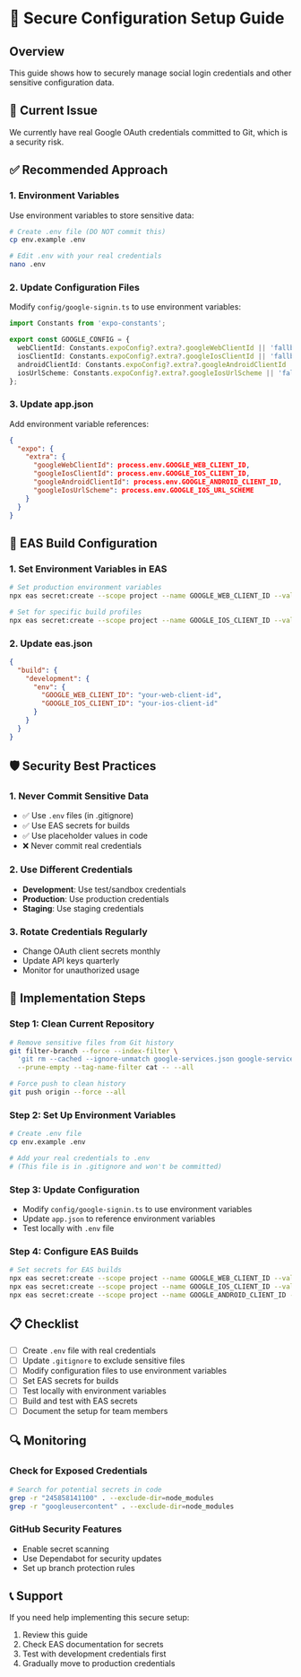 # 🔐 Secure Configuration Setup Guide

## Overview
This guide shows how to securely manage social login credentials and other sensitive configuration data.

## 🚨 Current Issue
We currently have real Google OAuth credentials committed to Git, which is a security risk.

## ✅ Recommended Approach

### 1. Environment Variables
Use environment variables to store sensitive data:

```bash
# Create .env file (DO NOT commit this)
cp env.example .env

# Edit .env with your real credentials
nano .env
```

### 2. Update Configuration Files
Modify `config/google-signin.ts` to use environment variables:

```typescript
import Constants from 'expo-constants';

export const GOOGLE_CONFIG = {
  webClientId: Constants.expoConfig?.extra?.googleWebClientId || 'fallback-id',
  iosClientId: Constants.expoConfig?.extra?.googleIosClientId || 'fallback-id',
  androidClientId: Constants.expoConfig?.extra?.googleAndroidClientId || 'fallback-id',
  iosUrlScheme: Constants.expoConfig?.extra?.googleIosUrlScheme || 'fallback-scheme',
};
```

### 3. Update app.json
Add environment variable references:

```json
{
  "expo": {
    "extra": {
      "googleWebClientId": process.env.GOOGLE_WEB_CLIENT_ID,
      "googleIosClientId": process.env.GOOGLE_IOS_CLIENT_ID,
      "googleAndroidClientId": process.env.GOOGLE_ANDROID_CLIENT_ID,
      "googleIosUrlScheme": process.env.GOOGLE_IOS_URL_SCHEME
    }
  }
}
```

## 🔧 EAS Build Configuration

### 1. Set Environment Variables in EAS
```bash
# Set production environment variables
npx eas secret:create --scope project --name GOOGLE_WEB_CLIENT_ID --value "your-web-client-id"

# Set for specific build profiles
npx eas secret:create --scope project --name GOOGLE_IOS_CLIENT_ID --value "your-ios-client-id"
```

### 2. Update eas.json
```json
{
  "build": {
    "development": {
      "env": {
        "GOOGLE_WEB_CLIENT_ID": "your-web-client-id",
        "GOOGLE_IOS_CLIENT_ID": "your-ios-client-id"
      }
    }
  }
}
```

## 🛡️ Security Best Practices

### 1. Never Commit Sensitive Data
- ✅ Use `.env` files (in .gitignore)
- ✅ Use EAS secrets for builds
- ✅ Use placeholder values in code
- ❌ Never commit real credentials

### 2. Use Different Credentials
- **Development**: Use test/sandbox credentials
- **Production**: Use production credentials
- **Staging**: Use staging credentials

### 3. Rotate Credentials Regularly
- Change OAuth client secrets monthly
- Update API keys quarterly
- Monitor for unauthorized usage

## 🚀 Implementation Steps

### Step 1: Clean Current Repository
```bash
# Remove sensitive files from Git history
git filter-branch --force --index-filter \
  'git rm --cached --ignore-unmatch google-services.json google-services-ios.plist' \
  --prune-empty --tag-name-filter cat -- --all

# Force push to clean history
git push origin --force --all
```

### Step 2: Set Up Environment Variables
```bash
# Create .env file
cp env.example .env

# Add your real credentials to .env
# (This file is in .gitignore and won't be committed)
```

### Step 3: Update Configuration
- Modify `config/google-signin.ts` to use environment variables
- Update `app.json` to reference environment variables
- Test locally with `.env` file

### Step 4: Configure EAS Builds
```bash
# Set secrets for EAS builds
npx eas secret:create --scope project --name GOOGLE_WEB_CLIENT_ID --value "your-real-web-client-id"
npx eas secret:create --scope project --name GOOGLE_IOS_CLIENT_ID --value "your-real-ios-client-id"
npx eas secret:create --scope project --name GOOGLE_ANDROID_CLIENT_ID --value "your-real-android-client-id"
```

## 📋 Checklist

- [ ] Create `.env` file with real credentials
- [ ] Update `.gitignore` to exclude sensitive files
- [ ] Modify configuration files to use environment variables
- [ ] Set EAS secrets for builds
- [ ] Test locally with environment variables
- [ ] Build and test with EAS secrets
- [ ] Document the setup for team members

## 🔍 Monitoring

### Check for Exposed Credentials
```bash
# Search for potential secrets in code
grep -r "245858141100" . --exclude-dir=node_modules
grep -r "googleusercontent" . --exclude-dir=node_modules
```

### GitHub Security Features
- Enable secret scanning
- Use Dependabot for security updates
- Set up branch protection rules

## 📞 Support

If you need help implementing this secure setup:
1. Review this guide
2. Check EAS documentation for secrets
3. Test with development credentials first
4. Gradually move to production credentials
